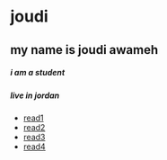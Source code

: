  # joudi
 ## my name is joudi awameh 
 ##### i am a student 
 ##### live in jordan 
 - [read1](https://joudi12.github.io/reading-nots/read1)
 - [read2](https://joudi12.github.io/reading-nots/read2)
 - [read3](https://joudi12.github.io/reading-nots/read3)
 - [read4](https://joudi12.github.io/reading-nots/read4)